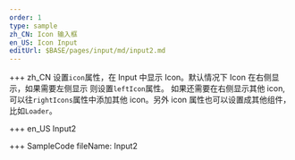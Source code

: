 ```yaml
---
order: 1
type: sample
zh_CN: Icon 输入框
en_US: Icon Input
editUrl: $BASE/pages/input/md/input2.md
---
```


+++ zh_CN
设置<Code>icon</Code>属性，在 Input 中显示 Icon。默认情况下 Icon 在右侧显示，如果需要左侧显示 则设置<Code>leftIcon</Code>属性。
如果还需要在右侧显示其他 icon, 可以往<Code>rightIcons</Code>属性中添加其他 icon。另外 icon 属性也可以设置成其他组件，比如<Code>Loader</Code>。

+++ en_US
Input2

+++ SampleCode
fileName: Input2

